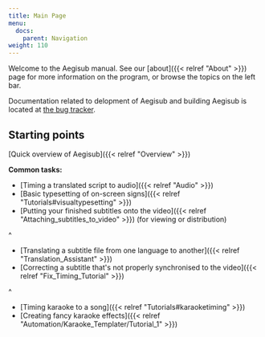 ```yaml
---
title: Main Page
menu:
  docs:
    parent: Navigation
weight: 110
---
```


Welcome to the Aegisub manual. See our [about]({{< relref "About" >}}) page for more
information on the program, or browse the topics on the left bar.

Documentation related to delopment of Aegisub and building Aegisub is located
at [the bug tracker](https://github.com/Aegisub/Aegisub/issues).

## Starting points

[Quick overview of Aegisub]({{< relref "Overview" >}})

**Common tasks:**

* [Timing a translated script to audio]({{< relref "Audio" >}})
* [Basic typesetting of on-screen signs]({{< relref "Tutorials#visualtypesetting" >}})
* [Putting your finished subtitles onto the video]({{< relref "Attaching_subtitles_to_video" >}}) (for viewing or distribution)

^

* [Translating a subtitle file from one language to another]({{< relref "Translation_Assistant" >}})
* [Correcting a subtitle that's not properly synchronised to the video]({{< relref "Fix_Timing_Tutorial" >}})

^

* [Timing karaoke to a song]({{< relref "Tutorials#karaoketiming" >}})
* [Creating fancy karaoke effects]({{< relref "Automation/Karaoke_Templater/Tutorial_1" >}})
